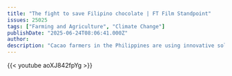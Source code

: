 ```yaml
---
title: "The fight to save Filipino chocolate | FT Film Standpoint"
issues: 25025
tags: ["Farming and Agriculture", "Climate Change"]
publishDate: "2025-06-24T08:06:41.000Z"
author: 
description: "Cacao farmers in the Philippines are using innovative solutions to fight climate change - an increasing threat to crops and livelihoods. We visit the country's chocolate capital to see if the industry can survive."
---
```


{{< youtube aoXJ842fpYg >}}